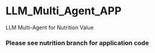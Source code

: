 # LLM_Multi_Agent_APP
LLM Multi-Agent for Nutrition Value

### Please see nutrition branch for application code
